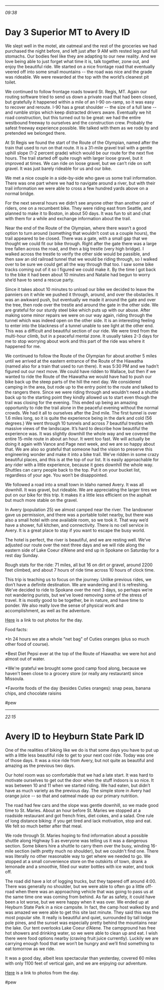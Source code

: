 ********
*09:38*

# Day 3 Superior MT to Avery ID
We slept well in the motel, ate oatmeal and the rest of the groceries we had purchased the night before, and left just after 9 AM with rested legs and full stomachs. Our bodies feel like they are adapting to our new reality. And we love being able to just forget what time it is, talk together, zone out, and enjoy the beautiful ride. We started on a nice frontage road that eventually veered off into some small mountains -- the road was nice and the grade was rideable. We were rewarded at the top with the world’s cleanest pit toilet.

 We continued to follow frontage roads toward St. Regis, MT. Again our routing software tried to send us down a private road that had been closed, but gratefully it happened within a mile of an I-90 on-ramp, so it was easy to recover and reroute. I-90 has a great shoulder -- the size of a full lane -- and rumble strips which keep distracted drivers aware. Eventually we hit road construction, but this turned out to be great: we had the entire westbound freeway to ourselves and the construction crew. Probably the safest freeway experience possible. We talked with them as we rode by and pretended we belonged there.

 At St Regis we found the start of the Route of the Olympian, named after the train that used to run on that route. It is a 31-mile gravel trail with a gentle uphill slope (1-2 percent grade) which would be our route for the next five hours. The trail started off quite rough with larger loose gravel, but it improved at times. We can ride on loose gravel, but we can’t ride on soft gravel. It was just barely rideable for us and our bike.

 We met a nice couple in a side-by-side who gave us some trail information. There was one part where we had to navigate around a river, but with their trail information we were able to cross a few hundred yards above on a normal bridge.

 For the next several hours we didn’t see anyone other than another pair of riders, one on a recumbent bike. They were riding east from Seattle, and planned to make it to Boston, in about 50 days. It was fun to sit and chat with them for a while and exchange information about the trail.

 Near the end of the Route of the Olympian, where there wasn’t a good option to turn around (something that wouldn’t cost us a couple hours), the trail appeared to be closed. There was a gate, with a small gap that we thought we could fit our bike through. Right after the gate there was a large tree fallen across the road, and then a big trestle (very high bridge). I walked across the trestle to verify the other side would be passible, and then saw an old railroad tunnel that we would be riding through, so I walked over to be sure we could get all the way through that too. I saw some bike tracks coming out of it so I figured we could make it. By the time I got back to the bike it had been about 10 minutes and Natalie had begun to worry she’d have to send a rescue party. 

 Since it takes about 10 minutes to unload our bike we decided to leave the panniers on it while we pushed it through, around, and over the obstacles. It was an awkward push, but eventually we made it around the gate and over the tree, then rode over the trestle and around the gate in the other side. We are grateful for our sturdy steel bike which puts up with our abuse. After making some minor repairs we were on our way again, riding through the tunnel which was indeed open on the other side. It is an interesting feeling to enter into the blackness of a tunnel unable to see light at the other end. This was a difficult and beautiful section of our ride. We were tired from the multi-hour climb, but in a peaceful mental zone. It usually takes 2-3 days for me to stop worrying about work and this part of the ride was where it happened for me.

 We continued to follow the Route of the Olympian for about another 5 miles until we arrived at the eastern entrance of the Route of the Hiawatha (named also for a train that used to run there). It was 5:30 PM and we hadn’t figured out our next move. We could have ridden to Wallace, but then if we wanted to ride the Route of the Hiawatha we would have had to push our bike back up the steep parts of the hill the next day. We considered camping in the area, but rode up to the entry point to the route and talked to the rangers there. Since we were riding through and wouldn't need a shuttle back up to the starting point they kindly allowed us to start even though the trail was closing for the evening. This ended up being an amazing opportunity to ride the trail alone in the peaceful evening without the normal crowds.  We had it all to ourselves after the 2nd mile. The first tunnel is over 1.6 miles long, so it is quite the experience being in the dark and cold (56 degrees.) We went through 10 tunnels and across 7 beautiful trestles with massive views of the landscape. It’s hard to describe how beautiful the experience was. It was slightly downhill the whole way and we covered the entire 15-mile route in about an hour. It went too fast. We will actually be doing it again with Vance and Page next week, and we are so happy about that. We are also so grateful that someone had the vision to preserve this engineering wonder and make it into a bike trail. We’ve ridden in some crazy beautiful places, and this is at the top of our list. It is easily approachable for any rider with a little experience, because it goes downhill the whole way. Shuttles can carry people back to the top. Put it on your bucket list, regardless of your age. You won’t be disappointed. 

 We followed a road into a small town in Idaho named Avery. It was all downhill. It was gravel, but rideable. We are appreciating the larger tires we put on our bike for this trip. It makes it a little less efficient on the asphalt but much more stable on the gravel.

 In Avery (population 25) we almost camped near the river. The landowner gave us permission, and there was a portable toilet nearby, but there was also a small hotel with one available room, so we took it. That way we’d have a shower, full kitchen, and connectivity. There is no cell service in Avery. It is a great place to stay if you want to escape the busy world.

 The hotel is perfect, the river is beautiful, and we are resting well. We’ve adjusted our route over the next three days and we will ride along the eastern side of Lake Coeur d’Alene and end up in Spokane on Saturday for a rest day Sunday.

 Rough stats for the ride: 71 miles, all but 16 on dirt or gravel, around 2200 feet climbed, and about 7 hours of ride time across 10 hours of clock time.

 This trip is teaching us to focus on the journey. Unlike previous rides, we don’t have a definite destination. We are wandering and it is refreshing. We’ve decided to ride to Spokane over the next 3 days, so perhaps we’re not wandering purists, but we’ve loved removing some of the stress of travel. It is mostly good to be together, be in nature, and have time to ponder. We also really love the sense of physical work and accomplishment, as well as the adventure.

 [Here](https://photos.app.goo.gl/rwxCuNXviXGYocJTA) is a link to out photos for the day.

 Food facts: 

 *In 24 hours we ate a whole "net bag" of Cuties oranges (plus so much other food of course).

 *Best Diet Pepsi ever at the top of the Route of Hiawatha: we were hot and almost out of water.

 *We're grateful we brought some good camp food along, because we haven't been close to a grocery store (or really any restaurant) since Missoula. 

 *Favorite foods of the day (besides Cuties oranges): snap peas, banana chips, and chocolate raisins


#pew


********
*22:15*

# Avery ID to Heyburn State Park ID
One of the realities of biking like we do is that some days you have to put up with a little less beautiful ride to get to your next cool ride. Today was one of those days. It was a nice ride from Avery, but not quite as beautiful and amazing as the previous two days.

 Our hotel room was so comfortable that we had a late start. It was hard to motivate ourselves to get out the door when the stuff indoors is so nice. It was between 10 and 11 when we started riding. We had eaten, but didn’t have as much variety as the previous day. The simple store in Avery had orange juice -- so that and oatmeal made up our primary nutrition.

 The road had few cars and the slope was gentle downhill, so we made good time to St. Maries. About an hour before St. Maries we stopped at a roadside restaurant and got french fries, diet cokes, and a salad. One rule of long distance biking: if you get tired and lack motivation, stop and eat. We felt so much better after that meal.

 We rode through St. Maries hoping to find information about a possible shuttle along Highway 5 as everyone was telling us it was a dangerous section. Some bikers hire a shuttle to carry them over the busy, winding 16-mile section (with pretty much no shoulder), but we couldn't find one. There was literally no other reasonable way to get where we needed to go. We stopped at a small convenience store on the outskirts of town, drank a lemonade and a smoothie, filled our water bottles with ice water, and took off.

 The road did have a lot of logging trucks, but they tapered off around 4:00. There was generally no shoulder, but we were able to often go a little off-road when there was an approaching vehicle that was going to pass us at the same time one was coming from behind. As far as safety, it could have been a lot worse, but we were happy when it was over. We ended up at Heyburn State Park in a nice campsite. In fact, the camp host walked by and was amazed we were able to get this site last minute. They said this was the most popular site. It really is beautiful and quiet, surrounded by tall lodge pole pines, and the sunset was especially pretty behind the mountains near the lake. Our tent overlooks Lake Coeur d’Alene. The campground has free hot showers and drinking water, so we were able to clean up and eat. I wish there were food options nearby (craving fruit juice currently). Luckily we are carrying enough food that we won’t be hungry and we’ll find something to eat tomorrow as we ride.

 It was a good day, albeit less spectacular than yesterday, covered 60 miles with only 1100 feet of vertical gain, and we are enjoying our adventure.

 [Here](https://photos.app.goo.gl/TsfFBcPadx4Ch2GG8) is a link to photos from the day.


#pew